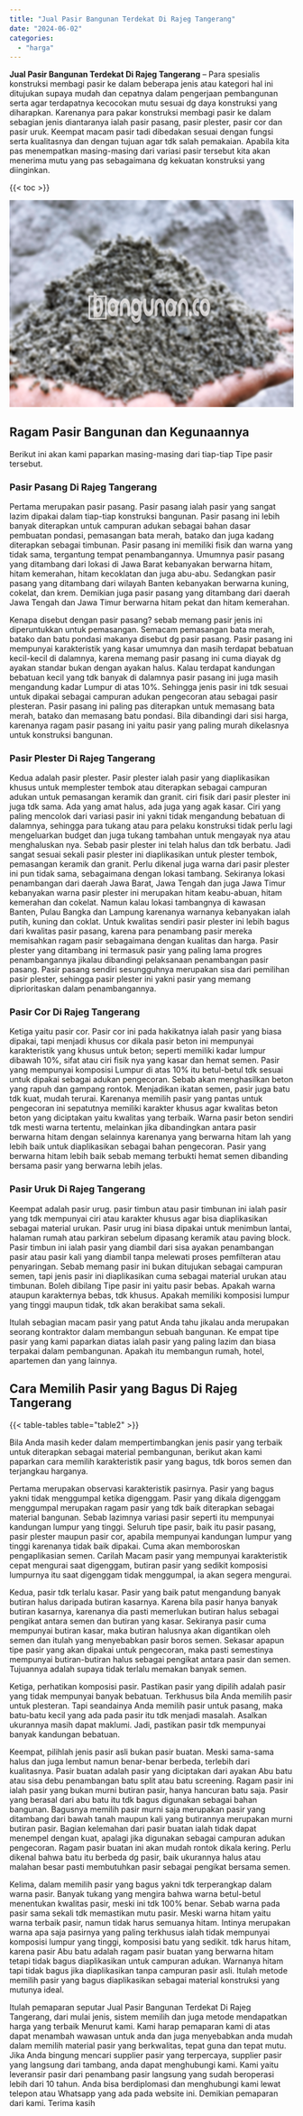 ```yaml
---
title: "Jual Pasir Bangunan Terdekat Di Rajeg Tangerang"
date: "2024-06-02"
categories: 
  - "harga"
---
```


**Jual Pasir Bangunan Terdekat Di Rajeg Tangerang** – Para spesialis konstruksi membagi pasir ke dalam beberapa jenis atau kategori hal ini ditujukan supaya mudah dan cepatnya dalam pengerjaan pembangunan serta agar terdapatnya kecocokan mutu sesuai dg daya konstruksi yang diharapkan. Karenanya para pakar konstruksi membagi pasir ke dalam sebagian jenis diantaranya ialah pasir pasang, pasir plester, pasir cor dan pasir uruk. Keempat macam pasir tadi dibedakan sesuai dengan fungsi serta kualitasnya dan dengan tujuan agar tdk salah pemakaian. Apabila kita pas menempatkan masing-masing dari variasi pasir tersebut kita akan menerima mutu yang pas sebagaimana dg kekuatan konstruksi yang diinginkan.

{{< toc >}}

![Jual Pasir Bangunan Terdekat Di Rajeg Tangerang](/images/jual-pasir-bangunan-53.png)

## Ragam Pasir Bangunan dan Kegunaannya

Berikut ini akan kami paparkan masing-masing dari tiap-tiap Tipe pasir tersebut.

### Pasir Pasang Di Rajeg Tangerang

Pertama merupakan pasir pasang. Pasir pasang ialah pasir yang sangat lazim dipakai dalam tiap-tiap konstruksi bangunan. Pasir pasang ini lebih banyak diterapkan untuk campuran adukan sebagai bahan dasar pembuatan pondasi, pemasangan bata merah, batako dan juga kadang diterapkan sebagai timbunan. Pasir pasang ini memiliki fisik dan warna yang tidak sama, tergantung tempat penambangannya. Umumnya pasir pasang yang ditambang dari lokasi di Jawa Barat kebanyakan berwarna hitam, hitam kemerahan, hitam kecoklatan dan juga abu-abu. Sedangkan pasir pasang yang ditambang dari wilayah Banten kebanyakan berwarna kuning, cokelat, dan krem. Demikian juga pasir pasang yang ditambang dari daerah Jawa Tengah dan Jawa Timur berwarna hitam pekat dan hitam kemerahan.

Kenapa disebut dengan pasir pasang? sebab memang pasir jenis ini diperuntukkan untuk pemasangan. Semacam pemasangan bata merah, batako dan batu pondasi makanya disebut dg pasir pasang. Pasir pasang ini mempunyai karakteristik yang kasar umumnya dan masih terdapat bebatuan kecil-kecil di dalamnya, karena memang pasir pasang ini cuma diayak dg ayakan standar bukan dengan ayakan halus. Kalau terdapat kandungan bebatuan kecil yang tdk banyak di dalamnya pasir pasang ini juga masih mengandung kadar Lumpur di atas 10%. Sehingga jenis pasir ini tdk sesuai untuk dipakai sebagai campuran adukan pengecoran atau sebagai pasir plesteran. Pasir pasang ini paling pas diterapkan untuk memasang bata merah, batako dan memasang batu pondasi. Bila dibandingi dari sisi harga, karenanya ragam pasir pasang ini yaitu pasir yang paling murah dikelasnya untuk konstruksi bangunan.

### Pasir Plester Di Rajeg Tangerang

Kedua adalah pasir plester. Pasir plester ialah pasir yang diaplikasikan khusus untuk memplester tembok atau diterapkan sebagai campuran adukan untuk pemasangan keramik dan granit. ciri fisik dari pasir plester ini juga tdk sama. Ada yang amat halus, ada juga yang agak kasar. Ciri yang paling mencolok dari variasi pasir ini yakni tidak mengandung bebatuan di dalamnya, sehingga para tukang atau para pelaku konstruksi tidak perlu lagi mengeluarkan budget dan juga tukang tambahan untuk mengayak nya atau menghaluskan nya. Sebab pasir plester ini telah halus dan tdk berbatu. Jadi sangat sesuai sekali pasir plester ini diaplikasikan untuk plester tembok, pemasangan keramik dan granit. Perlu dikenal juga warna dari pasir plester ini pun tidak sama, sebagaimana dengan lokasi tambang. Sekiranya lokasi penambangan dari daerah Jawa Barat, Jawa Tengah dan juga Jawa Timur kebanyakan warna pasir plester ini merupakan hitam keabu-abuan, hitam kemerahan dan cokelat. Namun kalau lokasi tambangnya di kawasan Banten, Pulau Bangka dan Lampung karenanya warnanya kebanyakan ialah putih, kuning dan coklat. Untuk kwalitas sendiri pasir plester ini lebih bagus dari kwalitas pasir pasang, karena para penambang pasir mereka memisahkan ragam pasir sebagaimana dengan kualitas dan harga. Pasir plester yang ditambang ini termasuk pasir yang paling lama progres penambangannya jikalau dibandingi pelaksanaan penambangan pasir pasang. Pasir pasang sendiri sesungguhnya merupakan sisa dari pemilihan pasir plester, sehingga pasir plester ini yakni pasir yang memang diprioritaskan dalam penambangannya.

### Pasir Cor Di Rajeg Tangerang

Ketiga yaitu pasir cor. Pasir cor ini pada hakikatnya ialah pasir yang biasa dipakai, tapi menjadi khusus cor dikala pasir beton ini mempunyai karakteristik yang khusus untuk beton; seperti memiliki kadar lumpur dibawah 10%, sifat atau ciri fisik nya yang kasar dan hemat semen. Pasir yang mempunyai komposisi Lumpur di atas 10% itu betul-betul tdk sesuai untuk dipakai sebagai adukan pengecoran. Sebab akan menghasilkan beton yang rapuh dan gampang rontok. Menjadikan ikatan semen, pasir juga batu tdk kuat, mudah terurai. Karenanya memilih pasir yang pantas untuk pengecoran ini sepatutnya memiliki karakter khusus agar kwalitas beton beton yang diciptakan yaitu kwalitas yang terbaik. Warna pasir beton sendiri tdk mesti warna tertentu, melainkan jika dibandingkan antara pasir berwarna hitam dengan selainnya karenanya yang berwarna hitam lah yang lebih baik untuk diaplikasikan sebagai bahan pengecoran. Pasir yang berwarna hitam lebih baik sebab memang terbukti hemat semen dibanding bersama pasir yang berwarna lebih jelas.

### Pasir Uruk Di Rajeg Tangerang

Keempat adalah pasir urug. pasir timbun atau pasir timbunan ini ialah pasir yang tdk mempunyai ciri atau karakter khusus agar bisa diaplikasikan sebagai material urukan. Pasir urug ini biasa dipakai untuk menimbun lantai, halaman rumah atau parkiran sebelum dipasang keramik atau paving block. Pasir timbun ini ialah pasir yang diambil dari sisa ayakan penambangan pasir atau pasir kali yang diambil tanpa melewati proses pemfilteran atau penyaringan. Sebab memang pasir ini bukan ditujukan sebagai campuran semen, tapi jenis pasir ini diaplikasikan cuma sebagai material urukan atau timbunan. Boleh dibilang Tipe pasir ini yaitu pasir bebas. Apakah warna ataupun karakternya bebas, tdk khusus. Apakah memiliki komposisi lumpur yang tinggi maupun tidak, tdk akan berakibat sama sekali.

Itulah sebagian macam pasir yang patut Anda tahu jikalau anda merupakan seorang kontraktor dalam membangun sebuah bangunan. Ke empat tipe pasir yang kami paparkan diatas ialah pasir yang paling lazim dan biasa terpakai dalam pembangunan. Apakah itu membangun rumah, hotel, apartemen dan yang lainnya.

## Cara Memilih Pasir yang Bagus Di Rajeg Tangerang

{{< table-tables table="table2" >}}

Bila Anda masih keder dalam mempertimbangkan jenis pasir yang terbaik untuk diterapkan sebagai material pembangunan, berikut akan kami paparkan cara memilih karakteristik pasir yang bagus, tdk boros semen dan terjangkau harganya.

Pertama merupakan observasi karakteristik pasirnya. Pasir yang bagus yakni tidak menggumpal ketika digenggam. Pasir yang dikala digenggam menggumpal merupakan ragam pasir yang tdk baik diterapkan sebagai material bangunan. Sebab lazimnya variasi pasir seperti itu mempunyai kandungan lumpur yang tinggi. Seluruh tipe pasir, baik itu pasir pasang, pasir plester maupun pasir cor, apabila mempunyai kandungan lumpur yang tinggi karenanya tidak baik dipakai. Cuma akan memboroskan pengaplikasian semen. Carilah Macam pasir yang mempunyai karakteristik cepat mengurai saat digenggam, butiran pasir yang sedikit komposisi lumpurnya itu saat digenggam tidak menggumpal, ia akan segera mengurai.

Kedua, pasir tdk terlalu kasar. Pasir yang baik patut mengandung banyak butiran halus daripada butiran kasarnya. Karena bila pasir hanya banyak butiran kasarnya, karenanya dia pasti memerlukan butiran halus sebagai pengikat antara semen dan butiran yang kasar. Sekiranya pasir cuma mempunyai butiran kasar, maka butiran halusnya akan digantikan oleh semen dan itulah yang menyebabkan pasir boros semen. Sekasar apapun tipe pasir yang akan dipakai untuk pengecoran, maka pasti semestinya mempunyai butiran-butiran halus sebagai pengikat antara pasir dan semen. Tujuannya adalah supaya tidak terlalu memakan banyak semen.

Ketiga, perhatikan komposisi pasir. Pastikan pasir yang dipilih adalah pasir yang tidak mempunyai banyak bebatuan. Terkhusus bila Anda memilih pasir untuk plesteran. Tapi seandainya Anda memilih pasir untuk pasang, maka batu-batu kecil yang ada pada pasir itu tdk menjadi masalah. Asalkan ukurannya masih dapat maklumi. Jadi, pastikan pasir tdk mempunyai banyak kandungan bebatuan.

Keempat, pilihlah jenis pasir asli bukan pasir buatan. Meski sama-sama halus dan juga lembut namun benar-benar berbeda, terlebih dari kualitasnya. Pasir buatan adalah pasir yang diciptakan dari ayakan Abu batu atau sisa debu penambangan batu split atau batu screening. Ragam pasir ini ialah pasir yang bukan murni butiran pasir, hanya hancuran batu saja. Pasir yang berasal dari abu batu itu tdk bagus digunakan sebagai bahan bangunan. Bagusnya memilih pasir murni saja merupakan pasir yang ditambang dari bawah tanah maupun kali yang butirannya merupakan murni butiran pasir. Bagian kelemahan dari pasir buatan ialah tidak dapat menempel dengan kuat, apalagi jika digunakan sebagai campuran adukan pengecoran. Ragam pasir buatan ini akan mudah rontok dikala kering. Perlu dikenal bahwa batu itu berbeda dg pasir, baik ukurannya halus atau malahan besar pasti membutuhkan pasir sebagai pengikat bersama semen.

Kelima, dalam memilih pasir yang bagus yakni tdk terperangkap dalam warna pasir. Banyak tukang yang mengira bahwa warna betul-betul menentukan kwalitas pasir, meski ini tdk 100% benar. Sebab warna pada pasir sama sekali tdk memastikan mutu pasir. Meski warna hitam yaitu warna terbaik pasir, namun tidak harus semuanya hitam. Intinya merupakan warna apa saja pasirnya yang paling terkhusus ialah tidak mempunyai komposisi lumpur yang tinggi, komposisi batu yang sedikit. tdk harus hitam, karena pasir Abu batu adalah ragam pasir buatan yang berwarna hitam tetapi tidak bagus diaplikasikan untuk campuran adukan. Warnanya hitam tapi tidak bagus jika diaplikasikan tanpa campuran pasir asli. Itulah metode memilih pasir yang bagus diaplikasikan sebagai material konstruksi yang mutunya ideal.

Itulah pemaparan seputar Jual Pasir Bangunan Terdekat Di Rajeg Tangerang, dari mulai jenis, sistem memilih dan juga metode mendapatkan harga yang terbaik Menurut kami. Kami harap pemaparan kami di atas dapat menambah wawasan untuk anda dan juga menyebabkan anda mudah dalam memilih material pasir yang berkwalitas, tepat guna dan tepat mutu. Jika Anda bingung mencari supplier pasir yang terpercaya, supplier pasir yang langsung dari tambang, anda dapat menghubungi kami. Kami yaitu leveransir pasir dari penambang pasir langsung yang sudah beroperasi lebih dari 10 tahun. Anda bisa berdiplomasi dan menghubungi kami lewat telepon atau Whatsapp yang ada pada website ini. Demikian pemaparan dari kami. Terima kasih
